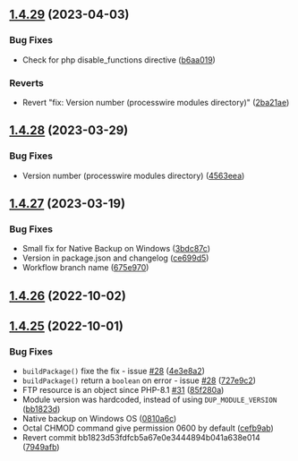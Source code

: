 ## [1.4.29](https://github.com/flydev-fr/Duplicator/compare/v1.4.28...v1.4.29) (2023-04-03)


### Bug Fixes

* Check for php disable_functions directive ([b6aa019](https://github.com/flydev-fr/Duplicator/commit/b6aa019242ad3deb68166172c85bbe2584f687d5))


### Reverts

* Revert "fix: Version number (processwire modules directory)" ([2ba21ae](https://github.com/flydev-fr/Duplicator/commit/2ba21ae9aacab0c3379334b1949c8a9450a3254d))



## [1.4.28](https://github.com/flydev-fr/Duplicator/compare/v1.4.27...v1.4.28) (2023-03-29)


### Bug Fixes

* Version number (processwire modules directory) ([4563eea](https://github.com/flydev-fr/Duplicator/commit/4563eeaa62a3c8d6a577a36b4696552509b0b4a4))



## [1.4.27](https://github.com/flydev-fr/Duplicator/compare/v1.4.26...v1.4.27) (2023-03-19)


### Bug Fixes

* Small fix for Native Backup on Windows ([3bdc87c](https://github.com/flydev-fr/Duplicator/commit/3bdc87c47cf6804766d19ef060a586d188c44661))
* Version in package.json and changelog ([ce699d5](https://github.com/flydev-fr/Duplicator/commit/ce699d5c3a66f84eaf29cd5e2f7aa426f58f8ec2))
* Workflow branch name ([675e970](https://github.com/flydev-fr/Duplicator/commit/675e970cb6a21fe05886450875ce406ed69f0bdf))



## [1.4.26](https://github.com/flydev-fr/Duplicator/compare/v1.4.25...v1.4.26) (2022-10-02)



## [1.4.25](https://github.com/flydev-fr/Duplicator/compare/v1.4.21...v1.4.25) (2022-10-01)


### Bug Fixes

* `buildPackage()` fixe the fix - issue [#28](https://github.com/flydev-fr/Duplicator/issues/28) ([4e3e8a2](https://github.com/flydev-fr/Duplicator/commit/4e3e8a2ccaf27ea51c8dcf76867fc8eb9551b089))
* `buildPackage()` return a `boolean` on error - issue [#28](https://github.com/flydev-fr/Duplicator/issues/28) ([727e9c2](https://github.com/flydev-fr/Duplicator/commit/727e9c218de9f678145ca45cc55f5f334c6e263c))
* FTP resource is an object since PHP-8.1   [#31](https://github.com/flydev-fr/Duplicator/issues/31) ([85f280a](https://github.com/flydev-fr/Duplicator/commit/85f280a8c9941464e9a0c3da18ff697216d740b6))
* Module version was hardcoded, instead of using `DUP_MODULE_VERSION` ([bb1823d](https://github.com/flydev-fr/Duplicator/commit/bb1823d53fdfcb5a67e0e3444894b041a638e014))
* Native backup on Windows OS ([0810a6c](https://github.com/flydev-fr/Duplicator/commit/0810a6c15b07905141c5994cec23e0f131f690fd))
* Octal CHMOD command give permission 0600 by default ([cefb9ab](https://github.com/flydev-fr/Duplicator/commit/cefb9ab1fb701b7740652245d66c1fe2c2ea61b1))
* Revert commit bb1823d53fdfcb5a67e0e3444894b041a638e014 ([7949afb](https://github.com/flydev-fr/Duplicator/commit/7949afb330fa2f4494c0dc65fb77433655147268))



